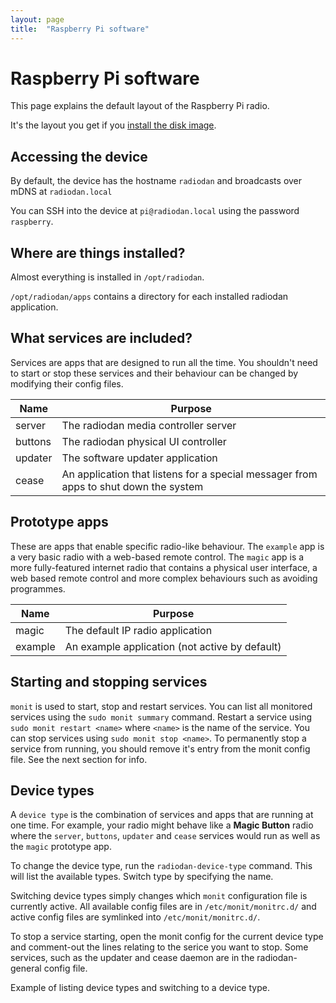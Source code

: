 ```yaml
---
layout: page
title:  "Raspberry Pi software"
---
```


Raspberry Pi software
===

This page explains the default layout of the Raspberry Pi radio.

It's the layout you get if you [install the disk image](/help/tutorials/build-radio.html).

Accessing the device
---

By default, the device has the hostname `radiodan` and broadcasts over mDNS at `radiodan.local`

You can SSH into the device at `pi@radiodan.local` using the password `raspberry`.

Where are things installed?
---

Almost everything is installed in `/opt/radiodan`.

`/opt/radiodan/apps` contains a directory for each installed radiodan application.

What services are included?
---

Services are apps that are designed to run all the time. You shouldn't need to start or stop these services and their behaviour can be changed by modifying their config files.

| Name     | Purpose |
 ------    | ---------
| server   | The radiodan media controller server |
| buttons  | The radiodan physical UI controller  |
| updater  | The software updater application  |
| cease    | An application that listens for a special messager from apps to shut down the system |

Prototype apps
---

These are apps that enable specific radio-like behaviour. The `example` app is a very basic radio with a web-based remote control. The `magic` app is a more fully-featured internet radio that contains a physical user interface, a web based remote control and more complex behaviours such as avoiding programmes.

| Name     | Purpose |
 --------- | ---------
| magic    | The default IP radio application  |
| example  | An example application (not active by default) |

Starting and stopping services
---

`monit` is used to start, stop and restart services. You can list all monitored services using the `sudo monit summary` command. Restart a service using `sudo monit restart <name>` where `<name>` is the name of the service. You can stop services using `sudo monit stop <name>`. To permanently stop a service from running, you should remove it's entry from the monit config file. See the next section for info.

Device types
---

A `device type` is the combination of services and apps that are running at one time. For example, your radio might behave like a **Magic Button** radio where the `server`, `buttons`, `updater` and `cease` services would run as well as the `magic` prototype app.

To change the device type, run the `radiodan-device-type` command. This will list the available types. Switch type by specifying the name.

Switching device types simply changes which `monit` configuration file is currently active. All available config files are in `/etc/monit/monitrc.d/` and active config files are symlinked into `/etc/monit/monitrc.d/`.

To stop a service starting, open the monit config for the current device type and comment-out the lines relating to the serice you want to stop. Some services, such as the updater and cease daemon are in the radiodan-general config file.

<p class="todo">Example of listing device types and switching to a device type.</p>

